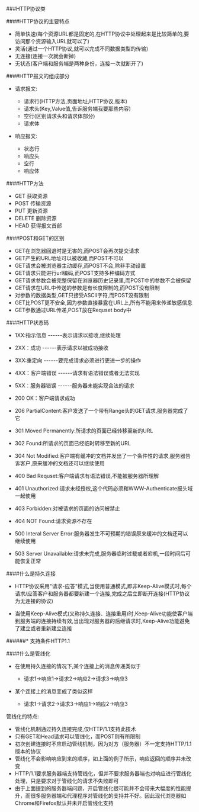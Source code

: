 ###HTTP协议类


####HTTP协议的主要特点
    
* 简单快速(每个资源URL都是固定的,在HTTP协议中处理起来是比较简单的,要访问那个资源输入URL就可以了)
* 灵活(通过一个HTTP协议,就可以完成不同数据类型的传输)
* 无连接(连接一次就会断掉)
* 无状态(客户端和服务端是两种身份，连接一次就断开了)


####HTTP报文的组成部分
    
* 请求报文:
            
    * 请求行(HTTP方法,页面地址,HTTP协议,版本)
    * 请求头(Key,Value值,告诉服务端我要那些内容)
    * 空行(区别请求头和请求体部分)
    * 请求体        
        
        
* 响应报文:

    * 状态行
    * 响应头
    * 空行
    * 响应体
    

####HTTP方法

 * GET    获取资源
 * POST   传输资源
 * PUT    更新资源
 * DELETE 删除资源
 * HEAD   获得报文首部

####POST和GET的区别

* GET在浏览器回退时是无害的,而POST会再次提交请求
* GET产生的URL地址可以被收藏,而POST不可以
* GET请求会被浏览器主动缓存,而POST不会,除非手动设置
* GET请求只能进行url编码,而POST支持多种编码方式
* GET请求参数会被完整保留在浏览器历史记录里,而POST中的参数不会被保留
* GET请求在URL中传送的参数是有长度限制的,而POST没有限制
* 对参数的数据类型,GET只接受ASCII字符,而POST没有限制
* GET比POST更不安全,因为参数直接暴露在URL上,所有不能用来传递敏感信息
* GET参数通过URL传递,POST放在Requset body中



####HTTP状态码

* 1XX:指示信息   ------表示请求以接收,继续处理
* 2XX：成功      ------表示请求以被成功接收
* 3XX:重定向     ------要完成请求必须进行更进一步的操作
* 4XX：客户端错误 ------请求有语法错误或者无法实现
* 5XX：服务器错误 ------服务器未能实现合法的请求



* 200 OK：客户端请求成功
* 206 PartialContent:客户发送了一个带有Range头的GET请求,服务器完成了它
* 301 Moved Permanently:所请求的页面已经转移至新的URL
* 302 Found:所请求的页面已经临时转移至新的URL
* 304 Not Modified:客户端有缓冲的文档并发出了一个条件性的请求,服务器告诉客户,原来缓冲的文档还可以继续使用
* 400 Bad Requset:客户端请求有语法错误,不能被服务器所理解
* 401 Unauthorized:请求未经授权,这个代码必须和WWW-Authenticate报头域一起使用
* 403 Forbidden:对被请求的页面的访问被禁止
* 404 NOT Found:请求资源不存在
* 500 Interal Server Error:服务器发生不可预期的错误原来缓冲的文档还可以继续使用
* 503 Server Unavailable:请求未完成,服务器临时过载或者宕机,一段时间后可能恢复正常

####什么是持久连接

* HTTP协议采用"请求-应答"模式,当使用普通模式,即非Keep-Alive模式时,每个请求/应答客户和服务器都要新建一个连接,完成之后立即断开连接(HTTP协议为无连接的协议)

* 当使用Keep-Alive模式(又称持久连接、连接重用)时,Keep-Alive功能使客户端到服务端的连接持续有效,当出现对服务器的后继请求时,Keep-Alive功能避免了建立或者重新建立连接

######* 支持条件HTTP1.1

####什么是管线化

* 在使用持久连接的情况下,某个连接上的消息传递类似于

    * 请求1->响应1->请求2->响应2->请求3->响应3

* 某个连接上的消息变成了类似这样

    * 请求1->请求2->请求3->响应1->响应2->响应3


管线化的特点:

* 管线化机制通过持久连接完成,仅HTTP/1.1支持此技术
* 只有GET和Head请求可以管线化，而POST则有所限制 
* 初次创建连接时不应启动管线机制，因为对方（服务器）不一定支持HTTP/1.1版本的协议 
* 管线化不会影响响应到来的顺序，如上面的例子所示，响应返回的顺序并未改变
* HTTP/1.1要求服务器端支持管线化，但并不要求服务器端也对响应进行管线化处理，只是要求对于管线化的请求不失败即可 
* 由于上面提到的服务器端问题，开启管线化很可能并不会带来大幅度的性能提升，而很多服务器端和代理程序对管线化的支持并不好。因此现代浏览器如Chrome和Firefox默认并未开启管线化支持


